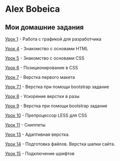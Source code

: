 

# Alex Bobeica
## Мои домашние задания

[Урок 1](https://alexxx-eng.github.io/lesson_1/ "Моя Готовая Домашка") - Работа с графикой для разработчика

[Урок 4](https://alexxx-eng.github.io/lesson_2/ "Моя Готовая Домашка") - Знакомство с основами HTML

[Урок 5](https://alexxx-eng.github.io/lesson_3/ "Моя Готовая Домашка") - Знакомство с основами CSS

[Урок 6](https://alexxx-eng.github.io/lesson_4/ "Моя Готовая Домашка") - Позиционирование в CSS

[Урок 7](https://alexxx-eng.github.io/lesson_5/ "Моя Готовая Домашка") - Верстка первого макета

[Урок 7.1](https://alexxx-eng.github.io/lesson_10/ "Моя Готовая Домашка") - Верстка при помощи bootstrap задание

[Урок 8](https://alexxx-eng.github.io/lesson_6/ "Моя Готовая Домашка") - Ускорение верстки в разы

[Урок 9](https://alexxx-eng.github.io/lesson_7/ "Моя Готовая Домашка") - Верстка при помощи bootstrap задание

[Урок 10](https://alexxx-eng.github.io/lesson_8/ "Моя Готовая Домашка") - Препроцессор LESS для CSS

[Урок 11](https://alexxx-eng.github.io/lesson_9/ "Моя Готовая Домашка") - Сниппеты

[Урок 13](https://alexxx-eng.github.io/lesson_13/ "Моя Готовая Домашка") - Адаптивная верстка.

[Урок 14](https://alexxx-eng.github.io/lesson_14/ "Моя Готовая Домашка") - Подготовка файлов. Верстка шапки сайта.

[Урок 15](https://alexxx-eng.github.io/lesson_15/ "Моя Готовая Домашка") - Подключение шрифтов
